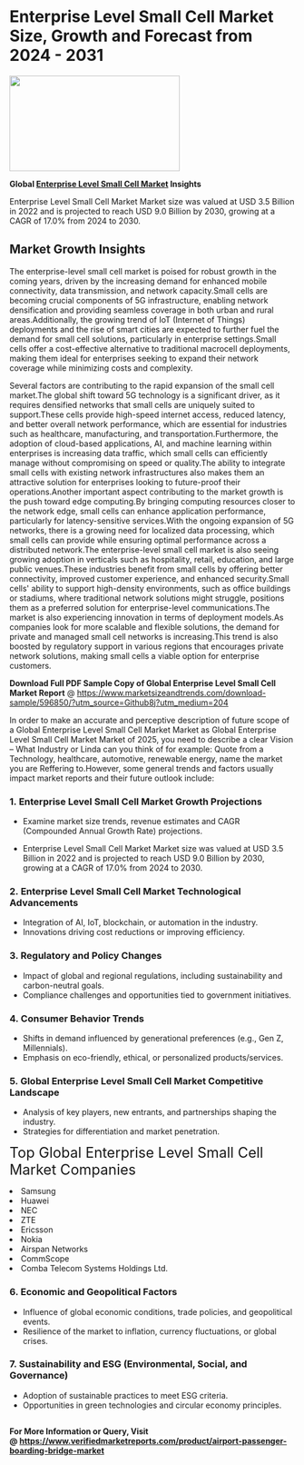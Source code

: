 <H1>Enterprise Level Small Cell Market Size, Growth and Forecast from 2024 - 2031</H1><img class="aligncenter size-medium wp-image-584254" src="https://thirdeyenews.in/wp-content/uploads/2024/09/Global-Market-Research-300x168.jpeg" alt="" width="300" height="168" /><p><strong>Global&nbsp;<a href="https://www.marketsizeandtrends.com/download-sample/596850/?utm_source=Github8j?utm_medium=204">Enterprise Level Small Cell Market</a> Insights</strong></p><p>Enterprise Level Small Cell Market Market size was valued at USD 3.5 Billion in 2022 and is projected to reach USD 9.0 Billion by 2030, growing at a CAGR of 17.0% from 2024 to 2030.</p><p><h2>Market Growth Insights</h2> <p>The enterprise-level small cell market is poised for robust growth in the coming years, driven by the increasing demand for enhanced mobile connectivity, data transmission, and network capacity.Small cells are becoming crucial components of 5G infrastructure, enabling network densification and providing seamless coverage in both urban and rural areas.Additionally, the growing trend of IoT (Internet of Things) deployments and the rise of smart cities are expected to further fuel the demand for small cell solutions, particularly in enterprise settings.Small cells offer a cost-effective alternative to traditional macrocell deployments, making them ideal for enterprises seeking to expand their network coverage while minimizing costs and complexity.</p> <p>Several factors are contributing to the rapid expansion of the small cell market.The global shift toward 5G technology is a significant driver, as it requires densified networks that small cells are uniquely suited to support.These cells provide high-speed internet access, reduced latency, and better overall network performance, which are essential for industries such as healthcare, manufacturing, and transportation.Furthermore, the adoption of cloud-based applications, AI, and machine learning within enterprises is increasing data traffic, which small cells can efficiently manage without compromising on speed or quality.The ability to integrate small cells with existing network infrastructures also makes them an attractive solution for enterprises looking to future-proof their operations.Another important aspect contributing to the market growth is the push toward edge computing.By bringing computing resources closer to the network edge, small cells can enhance application performance, particularly for latency-sensitive services.With the ongoing expansion of 5G networks, there is a growing need for localized data processing, which small cells can provide while ensuring optimal performance across a distributed network.The enterprise-level small cell market is also seeing growing adoption in verticals such as hospitality, retail, education, and large public venues.These industries benefit from small cells by offering better connectivity, improved customer experience, and enhanced security.Small cells' ability to support high-density environments, such as office buildings or stadiums, where traditional network solutions might struggle, positions them as a preferred solution for enterprise-level communications.The market is also experiencing innovation in terms of deployment models.As companies look for more scalable and flexible solutions, the demand for private and managed small cell networks is increasing.This trend is also boosted by regulatory support in various regions that encourages private network solutions, making small cells a viable option for enterprise customers.<p><span class=""><strong>Download Full PDF Sample Copy of Global Enterprise Level Small Cell Market Report</strong> @ <a href="https://www.marketsizeandtrends.com/download-sample/596850/?utm_source=Github8j?utm_medium=204" target="_blank">https://www.marketsizeandtrends.com/download-sample/596850/?utm_source=Github8j?utm_medium=204</a></span></p><p>In order to make an accurate and perceptive description of future scope of a Global&nbsp;Enterprise Level Small Cell Market Market as Global&nbsp;Enterprise Level Small Cell Market Market of 2025, you need to describe a clear Vision &ndash; What Industry or Linda can you think of for example: Quote from a Technology, healthcare, automotive, renewable energy, name the market you are Reffering to.However, some general trends and factors usually impact market reports and their future outlook include:</p><h3>1.&nbsp;<strong>Enterprise Level Small Cell Market Growth Projections</strong></h3><ul><li>Examine market size trends, revenue estimates and CAGR (Compounded Annual Growth Rate) projections.</li><li><p>Enterprise Level Small Cell Market Market size was valued at USD 3.5 Billion in 2022 and is projected to reach USD 9.0 Billion by 2030, growing at a CAGR of 17.0% from 2024 to 2030.</p></li></ul><h3>2.&nbsp;<strong>Enterprise Level Small Cell Market Technological Advancements</strong></h3><ul><li>Integration of AI, IoT, blockchain, or automation in the industry.</li><li>Innovations driving cost reductions or improving efficiency.</li></ul><h3>3.&nbsp;<strong>Regulatory and Policy Changes</strong></h3><ul><li>Impact of global and regional regulations, including sustainability and carbon-neutral goals.</li><li>Compliance challenges and opportunities tied to government initiatives.</li></ul><h3>4.&nbsp;<strong>Consumer Behavior Trends</strong></h3><ul><li>Shifts in demand influenced by generational preferences (e.g., Gen Z, Millennials).</li><li>Emphasis on eco-friendly, ethical, or personalized products/services.</li></ul><h3>5.&nbsp;<strong>Global Enterprise Level Small Cell Market Competitive Landscape</strong></h3><ul><li>Analysis of key players, new entrants, and partnerships shaping the industry.</li><li>Strategies for differentiation and market penetration.</li></ul><p data-pm-slice="1 1 []"><span style="color: inherit; font-family: inherit; font-size: 25px;">Top Global Enterprise Level Small Cell Market Companies</span></p><div class="" data-test-id=""><p><li>Samsung</li><li> Huawei</li><li> NEC</li><li> ZTE</li><li> Ericsson</li><li> Nokia</li><li> Airspan Networks</li><li> CommScope</li><li> Comba Telecom Systems Holdings Ltd.</li></p></div><h3>6.&nbsp;<strong>Economic and Geopolitical Factors</strong></h3><ul><li>Influence of global economic conditions, trade policies, and geopolitical events.</li><li>Resilience of the market to inflation, currency fluctuations, or global crises.</li></ul><h3>7.&nbsp;<strong>Sustainability and ESG (Environmental, Social, and Governance)</strong></h3><ul><li>Adoption of sustainable practices to meet ESG criteria.</li><li>Opportunities in green technologies and circular economy principles.</li></ul><h2><strong style="font-size: 14px;">For More Information or Query, Visit @&nbsp;</strong><a style="background-color: #ffffff; font-size: 14px;" href="https://www.marketsizeandtrends.com/report/enterprise-level-small-cell-market/" target="_blank">https://www.verifiedmarketreports.com/product/airport-passenger-boarding-bridge-market</a></h2>